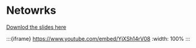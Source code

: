 # Netowrks

[Downlod the slides here](W2-V2-networks.pptx)

:::{iframe} https://www.youtube.com/embed/YjXSh14rV08
:width: 100%
:::
